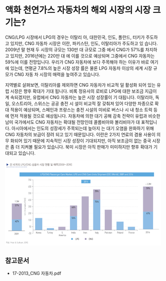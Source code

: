 # 액화 천연가스 자동차의 해외 시장의 시장 크기는?

CNG/LPG 시장에서 LPG의 경우는 이탈리
아, 대한민국, 인도, 폴란드, 터키가 주도하고 있지만, CNG
자동차 시장은 이란, 파키스탄, 인도, 이탈리아가 주도하고 있
습니다. 2009년 말 현재 두 시장의 규모는 130만 대 규모로 그중
에서 CNG가 57%를 차지하고 있지만, 2016년에는 220만 대
에 이를 것으로 예상되며 그중에서 CNG 자동차는 59%에
이를 전망입니다. 우리가 CNG 자동차에 보다 주목해야 하는
이유가 바로 여기에 있는데, 연평균 7.8%의 높은 시장 성장
률은 물론 LPG 자동차 이상의 세계 시장 규모가 CNG 자동
차 시장의 매력을 높여주고 있습니다.

지역별로 살펴보면, 이탈리아를 제외하면 CNG 자동차가
비교적 덜 활성화 되어 있는 유럽 시장은 향후 확대가 기대
됩니다. 비록 정유사의 로비로 LPG에 대한 보조금 지급이 계
속되겠지만, 유럽에서 CNG 자동차는 높은 시장 성장률이 기
대됩니다. 이탈리아, 독일, 오스트리아, 스위스는 공공 충전 시
설이 비교적 잘 갖춰져 있어 다양한 차종으로 확대 적용이
예상되며, 스페인과 프랑스는 충전 시설의 미비로 버스나 시
내 청소 트럭 등에 먼저 적용될 것으로 예상됩니다. 자동차에
의한 대기 공해 감축 전략이 유럽과 비슷한 남미 국가에서도
CNG 자동차는 확대될 전망인데 콜롬비아와 볼리비아가 대
표적입니다. 아시아에서는 인도의 성장세가 주목되는데 높아지
는 대기 오염을 완화하기 위해 CNG 자동차의 보급이 장려
되고 있기 때문입니다. 이란은 2가지 연료의 겸용 사용이 의무
화되어 있기 때문에 지속적인 시장 성장이 기대되지만, 아직
보조금이 없는 중국 시장은 좀 더 지켜볼 필요가 있습니다. 북미
시장은 아직 판매가 미미하지만 향후 확대가 기대되고 있습니다.

![](./images/액화천연가스자동차_Q12_1_1.PNG)

## 참고문서 
- 17-2013_CNG 자동차.pdf